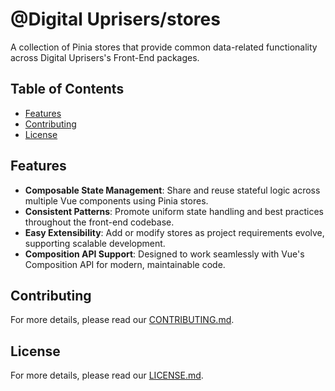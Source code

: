 # @Digital Uprisers/stores

A collection of Pinia stores that provide common data-related functionality across Digital Uprisers's Front-End packages.

## Table of Contents

- [Features](#features)
- [Contributing](#contributing)
- [License](#license)

## Features

- **Composable State Management**: Share and reuse stateful logic across multiple Vue components using Pinia stores.
- **Consistent Patterns**: Promote uniform state handling and best practices throughout the front-end codebase.
- **Easy Extensibility**: Add or modify stores as project requirements evolve, supporting scalable development.
- **Composition API Support**: Designed to work seamlessly with Vue's Composition API for modern, maintainable code.

## Contributing

For more details, please read our [CONTRIBUTING.md](CONTRIBUTING.md).

## License

For more details, please read our [LICENSE.md](LICENSE.md).
